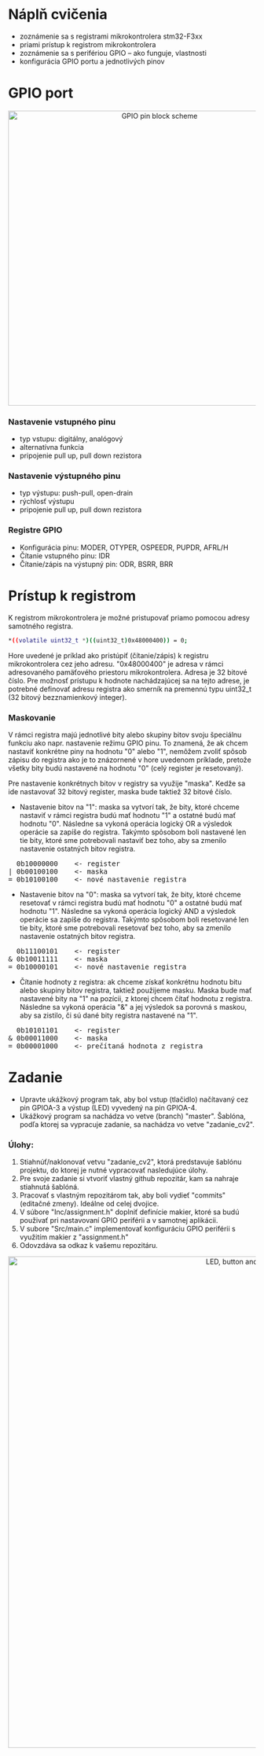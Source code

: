 # Náplň cvičenia
- zoznámenie sa s registrami mikrokontrolera stm32-F3xx
- priami prístup k registrom mikrokontrolera
- zoznámenie sa s perifériou GPIO – ako funguje, vlastnosti
- konfigurácia GPIO portu a jednotlivých pinov

# GPIO port
<p align="center">
    <img src="https://bluetechs.files.wordpress.com/2013/12/115.png" width="600" title="GPIO pin block scheme">
</p>

### Nastavenie vstupného pinu
- typ vstupu: digitálny, analógový
- alternatívna funkcia
- pripojenie pull up, pull down rezistora

### Nastavenie výstupného pinu
- typ výstupu: push-pull, open-drain
- rýchlosť výstupu
- pripojenie pull up, pull down rezistora

### Registre GPIO
- Konfigurácia pinu: MODER, OTYPER, OSPEEDR, PUPDR, AFRL/H
- Čítanie vstupného pinu: IDR
- Čítanie/zápis na výstupný pin: ODR, BSRR, BRR

# Prístup k registrom

K registrom mikrokontrolera je možné pristupovať priamo pomocou adresy samotného registra.
```sh
*((volatile uint32_t *)((uint32_t)0x48000400)) = 0;
```
Hore uvedené je príklad ako pristúpiť (čítanie/zápis) k registru mikrokontrolera cez jeho adresu.
"0x48000400" je adresa v rámci adresovaného pamäťového priestoru mikrokontrolera. Adresa je 32 bitové číslo. Pre možnosť prístupu k hodnote nachádzajúcej sa na tejto adrese, je potrebné definovať adresu registra ako smerník na premennú typu uint32_t (32 bitový bezznamienkový integer).

### Maskovanie
V rámci registra majú jednotlivé bity alebo skupiny bitov svoju špeciálnu funkciu ako napr. nastavenie režimu GPIO pinu. To znamená, že ak chcem nastaviť konkrétne piny na hodnotu "0" alebo "1", nemôžem zvoliť spôsob zápisu do registra ako je to znázornené v hore uvedenom príklade, pretože všetky bity budú nastavené na hodnotu "0" (celý register je resetovaný).

Pre nastavenie konkrétnych bitov v registry sa využije "maska". Kedže sa ide nastavovať 32 bitový register, maska bude taktiež 32 bitové číslo.
- Nastavenie bitov na "1": maska sa vytvorí tak, že bity, ktoré chceme nastaviť v rámci registra budú mať hodnotu "1" a ostatné budú mať hodnotu "0". Následne sa vykoná operácia logický OR a výsledok operácie sa zapíše do registra. Takýmto spôsobom boli nastavené len tie bity, ktoré sme potrebovali nastaviť bez toho, aby sa zmenilo nastavenie ostatných bitov registra.

<pre>  0b10000000    <- register		
| 0b00100100    <- maska   
= 0b10100100    <- nové nastavenie registra </pre>

- Nastavenie bitov na "0": maska sa vytvorí tak, že bity, ktoré chceme resetovať v rámci registra budú mať hodnotu "0" a ostatné budú mať hodnotu "1". Následne sa vykoná operácia logický AND a výsledok operácie sa zapíše do registra. Takýmto spôsobom boli resetované len tie bity, ktoré sme potrebovali resetovať bez toho, aby sa zmenilo nastavenie ostatných bitov registra.

<pre>  0b11100101    <- register		
& 0b10011111    <- maska   
= 0b10000101    <- nové nastavenie registra </pre>

- Čítanie hodnoty z registra: ak chceme získať konkrétnu hodnotu bitu alebo skupiny bitov registra, taktiež použijeme masku. Maska bude mať nastavené bity na "1" na pozícii, z ktorej chcem čítať hodnotu z registra. Následne sa vykoná operácia "&" a jej výsledok sa porovná s maskou, aby sa zistilo, či sú dané bity registra nastavené na "1".

<pre>  0b10101101    <- register		
& 0b00011000    <- maska   
= 0b00001000    <- prečítaná hodnota z registra </pre>

# Zadanie
- Upravte ukážkový program tak, aby bol vstup (tlačidlo) načítavaný cez pin GPIOA-3 a výstup (LED) vyvedený na pin GPIOA-4.
- Ukážkový program sa nachádza vo vetve (branch) "master". Šablóna, podľa ktorej sa vypracuje zadanie, sa nachádza vo vetve "zadanie_cv2".
### Úlohy:
 1. Stiahnúť/naklonovať vetvu "zadanie_cv2", ktorá predstavuje šablónu projektu, do ktorej je nutné vypracovať nasledujúce úlohy.
 2. Pre svoje zadanie si vtvoriť vlastný github repozitár, kam sa nahraje stiahnutá šablóná.
 3. Pracovať s vlastným repozitárom tak, aby boli vydieť "commits" (editačné zmeny). Ideálne od celej dvojice.
 4. V súbore "Inc/assignment.h" doplniť definície makier, ktoré sa budú použivať pri nastavovaní GPIO periférii a v samotnej aplikácii.
 5. V subore "Src/main.c" implementovať konfiguráciu GPIO periférii s využitím makier z "assignment.h"
 6. Odovzdáva sa odkaz k vašemu repozitáru.
  <p align="center">
    <img src="https://github.com/VRS-Predmet/vrs_cvicenie_2/blob/master/documents/circuit.png" width="1000" title="LED, button and Stm32 - circuit.">
</p>
